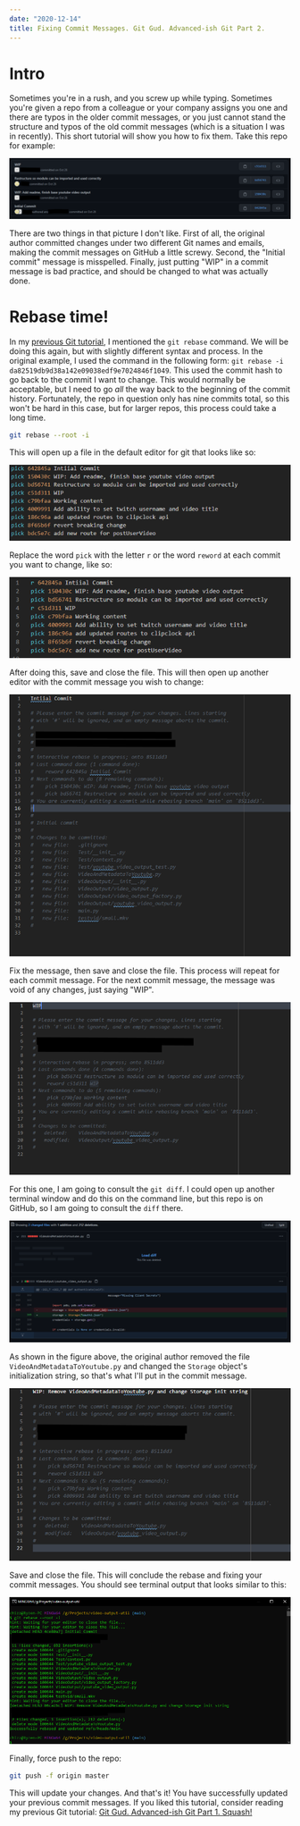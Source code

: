 ```yaml
---
date: "2020-12-14"
title: Fixing Commit Messages. Git Gud. Advanced-ish Git Part 2. 
---
```


# Intro

Sometimes you're in a rush, and you screw up while typing. Sometimes you're given a repo from a colleague or your company assigns you one and there are typos in the older commit messages, or you just cannot stand the structure and typos of the old commit messages (which is a situation I was in recently). This short tutorial will show you how to fix them. Take this repo for example:

![Example](./gitgud2example1.png)

There are two things in that picture I don't like. First of all, the original author committed changes under two different Git names and emails, making the commit messages on GitHub a little screwy. Second, the "Initial commit" message is misspelled. Finally, just putting "WIP" in a commit message is bad practice, and should be changed to what was actually done. 

# Rebase time!

In my [previous Git tutorial](https://chand1012.dev/git-gud1/), I mentioned the `git rebase` command. We will be doing this again, but with slightly different syntax and process. In the original example, I used the command in the following form: `git rebase -i da82519db9d38a142e09038edf9e7024846f1049`. This used the commit hash to go back to the commit I want to change. This would normally be acceptable, but I need to go *all* the way back to the beginning of the commit history. Fortunately, the repo in question only has nine commits total, so this won't be hard in this case, but for larger repos, this process could take a long time. 

```Bash
git rebase --root -i
```

This will open up a file in the default editor for git that looks like so:

![Rebase Default](./gitgud2example2.png)

Replace the word `pick` with the letter `r` or the word `reword` at each commit you want to change, like so:

![Rebase Edited](./gitgud2example3.png)

After doing this, save and close the file. This will then open up another editor with the commit message you wish to change:

![Commit Message Example](./gitgud2example4.png)

Fix the message, then save and close the file. This process will repeat for each commit message. For the next commit message, the message was void of any changes, just saying "WIP".

![Lackluster Commit Message](./gitgud2example5.png)

For this one, I am going to consult the `git diff`. I could open up another terminal window and do this on the command line, but this repo is on GitHub, so I am going to consult the `diff` there.

![GitHub Diff](./gitgud2example6.png)

As shown in the figure above, the original author removed the file `VideoAndMetadataToYoutube.py` and changed the `Storage` object's initialization string, so that's what I'll put in the commit message.

![Fixed Commit Message](./gitgud2example7.png)

Save and close the file. This will conclude the rebase and fixing your commit messages. You should see terminal output that looks similar to this:

![Terminal Output](./gitgud2example8.png)

Finally, force push to the repo:

```Bash
git push -f origin master
```

This will update your changes. And that's it! You have successfully updated your previous commit messages. If you liked this tutorial, consider reading my previous Git tutorial: [Git Gud. Advanced-ish Git Part 1. Squash!](https://chand1012.dev/git-gud1/)